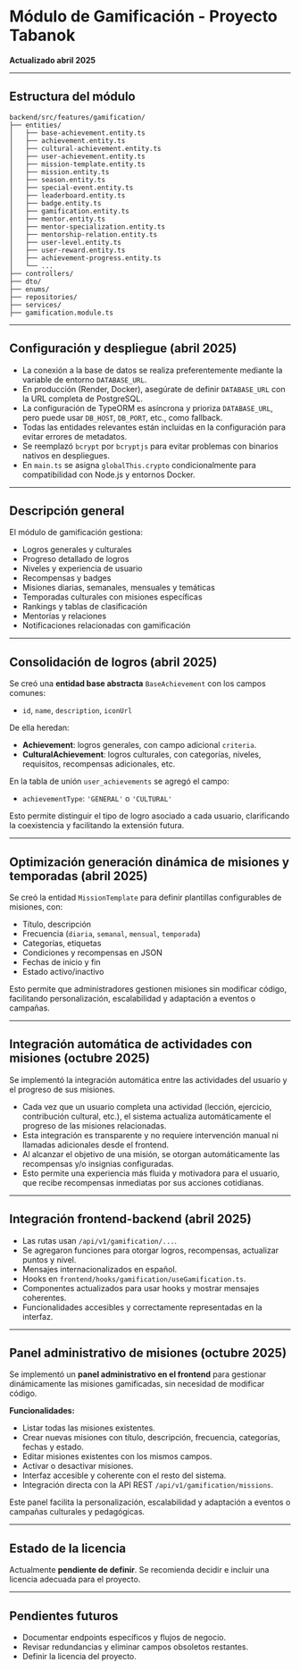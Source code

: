 # Módulo de Gamificación - Proyecto Tabanok

**Actualizado abril 2025**

---

## Estructura del módulo

```
backend/src/features/gamification/
├── entities/
│   ├── base-achievement.entity.ts
│   ├── achievement.entity.ts
│   ├── cultural-achievement.entity.ts
│   ├── user-achievement.entity.ts
│   ├── mission-template.entity.ts
│   ├── mission.entity.ts
│   ├── season.entity.ts
│   ├── special-event.entity.ts
│   ├── leaderboard.entity.ts
│   ├── badge.entity.ts
│   ├── gamification.entity.ts
│   ├── mentor.entity.ts
│   ├── mentor-specialization.entity.ts
│   ├── mentorship-relation.entity.ts
│   ├── user-level.entity.ts
│   ├── user-reward.entity.ts
│   ├── achievement-progress.entity.ts
│   └── ...
├── controllers/
├── dto/
├── enums/
├── repositories/
├── services/
├── gamification.module.ts
```

---

## Configuración y despliegue (abril 2025)

- La conexión a la base de datos se realiza preferentemente mediante la variable de entorno `DATABASE_URL`.
- En producción (Render, Docker), asegúrate de definir `DATABASE_URL` con la URL completa de PostgreSQL.
- La configuración de TypeORM es asíncrona y prioriza `DATABASE_URL`, pero puede usar `DB_HOST`, `DB_PORT`, etc., como fallback.
- Todas las entidades relevantes están incluidas en la configuración para evitar errores de metadatos.
- Se reemplazó `bcrypt` por `bcryptjs` para evitar problemas con binarios nativos en despliegues.
- En `main.ts` se asigna `globalThis.crypto` condicionalmente para compatibilidad con Node.js y entornos Docker.

---

## Descripción general

El módulo de gamificación gestiona:

- Logros generales y culturales
- Progreso detallado de logros
- Niveles y experiencia de usuario
- Recompensas y badges
- Misiones diarias, semanales, mensuales y temáticas
- Temporadas culturales con misiones específicas
- Rankings y tablas de clasificación
- Mentorías y relaciones
- Notificaciones relacionadas con gamificación

---

## Consolidación de logros (abril 2025)

Se creó una **entidad base abstracta** `BaseAchievement` con los campos comunes:

- `id`, `name`, `description`, `iconUrl`

De ella heredan:

- **Achievement**: logros generales, con campo adicional `criteria`.
- **CulturalAchievement**: logros culturales, con categorías, niveles, requisitos, recompensas adicionales, etc.

En la tabla de unión `user_achievements` se agregó el campo:

- `achievementType`: `'GENERAL'` o `'CULTURAL'`

Esto permite distinguir el tipo de logro asociado a cada usuario, clarificando la coexistencia y facilitando la extensión futura.

---

## Optimización generación dinámica de misiones y temporadas (abril 2025)

Se creó la entidad `MissionTemplate` para definir plantillas configurables de misiones, con:

- Título, descripción
- Frecuencia (`diaria`, `semanal`, `mensual`, `temporada`)
- Categorías, etiquetas
- Condiciones y recompensas en JSON
- Fechas de inicio y fin
- Estado activo/inactivo

Esto permite que administradores gestionen misiones sin modificar código, facilitando personalización, escalabilidad y adaptación a eventos o campañas.

---

## Integración automática de actividades con misiones (octubre 2025)

Se implementó la integración automática entre las actividades del usuario y el progreso de sus misiones.

- Cada vez que un usuario completa una actividad (lección, ejercicio, contribución cultural, etc.), el sistema actualiza automáticamente el progreso de las misiones relacionadas.
- Esta integración es transparente y no requiere intervención manual ni llamadas adicionales desde el frontend.
- Al alcanzar el objetivo de una misión, se otorgan automáticamente las recompensas y/o insignias configuradas.
- Esto permite una experiencia más fluida y motivadora para el usuario, que recibe recompensas inmediatas por sus acciones cotidianas.

---

## Integración frontend-backend (abril 2025)

- Las rutas usan `/api/v1/gamification/...`.
- Se agregaron funciones para otorgar logros, recompensas, actualizar puntos y nivel.
- Mensajes internacionalizados en español.
- Hooks en `frontend/hooks/gamification/useGamification.ts`.
- Componentes actualizados para usar hooks y mostrar mensajes coherentes.
- Funcionalidades accesibles y correctamente representadas en la interfaz.

---

## Panel administrativo de misiones (octubre 2025)

Se implementó un **panel administrativo en el frontend** para gestionar dinámicamente las misiones gamificadas, sin necesidad de modificar código.

**Funcionalidades:**

- Listar todas las misiones existentes.
- Crear nuevas misiones con título, descripción, frecuencia, categorías, fechas y estado.
- Editar misiones existentes con los mismos campos.
- Activar o desactivar misiones.
- Interfaz accesible y coherente con el resto del sistema.
- Integración directa con la API REST `/api/v1/gamification/missions`.

Este panel facilita la personalización, escalabilidad y adaptación a eventos o campañas culturales y pedagógicas.

---

## Estado de la licencia

Actualmente **pendiente de definir**. Se recomienda decidir e incluir una licencia adecuada para el proyecto.

---

## Pendientes futuros

- Documentar endpoints específicos y flujos de negocio.
- Revisar redundancias y eliminar campos obsoletos restantes.
- Definir la licencia del proyecto.
